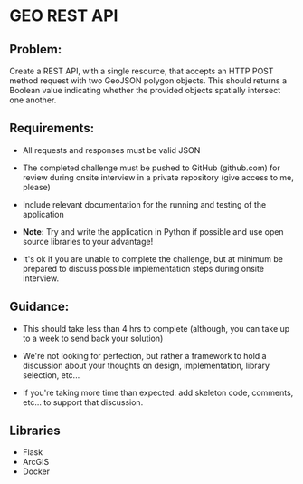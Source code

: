 # GEO REST API

## Problem:
Create a REST API, with a single resource, that accepts an HTTP POST method request with two GeoJSON polygon objects.
This should returns a Boolean value indicating whether the provided objects spatially intersect one another.

## Requirements:
- All requests and responses must be valid JSON
- The completed challenge must be pushed to GitHub (github.com) for review during onsite interview in a private repository (give access to me, please)
- Include relevant documentation for the running and testing of the application

- **Note:** Try and write the application in Python if possible and use open source libraries to your advantage!

- It's ok if you are unable to complete the challenge, but at minimum be prepared to discuss possible implementation steps during onsite interview.

## Guidance:
- This should take less than 4 hrs to complete (although, you can take up to a week to send back your solution)

- We're not looking for perfection, but rather a framework to hold a discussion about your thoughts on design, implementation, library selection, etc...

- If you're taking more time than expected: add skeleton code, comments, etc... to support that discussion.

## Libraries
- Flask
- ArcGIS
- Docker
